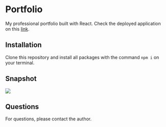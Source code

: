 # Portfolio

My professional portfolio built with React.
Check the deployed application on this [link](https://leticianardi.github.io/portfolio-react_leticia-nardi/).

## Installation

Clone this repository and install all packages with the command `npm i` on your terminal.

## Snapshot

<img src="./src/img/snapshot.png">

## Questions

For questions, please contact the author.
